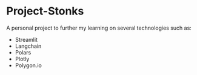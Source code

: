 # Project-Stonks
A personal project to further my learning on several technologies such as:
- Streamlit
- Langchain
- Polars
- Plotly
- Polygon.io
